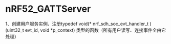 # nRF52_GATTServer

1、创建用户服务实例、注册typedef void(* nrf_sdh_soc_evt_handler_t )(uint32_t evt_id, void *p_context)
    类型的函数（所有用户读写、连接事件全由它处理）
